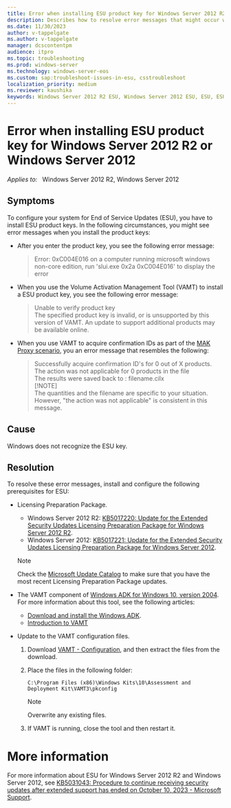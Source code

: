 ```yaml
---
title: Error when installing ESU product key for Windows Server 2012 R2 or Windows Server 2012
description: Describes how to resolve error messages that might occur when you install ESU product keys for Windows Server 2012 R2 or Windows Server 2012.
ms.date: 11/30/2023
author: v-tappelgate
ms.author: v-tappelgate
manager: dcscontentpm
audience: itpro
ms.topic: troubleshooting
ms.prod: windows-server
ms.technology: windows-server-eos
ms.custom: sap:troubleshoot-issues-in-esu, csstroubleshoot
localization_priority: medium
ms.reviewer: kaushika
keywords: Windows Server 2012 R2 ESU, Windows Server 2012 ESU, ESU, ESU product key
---
```


# Error when installing ESU product key for Windows Server 2012 R2 or Windows Server 2012

_Applies to:_ &nbsp; Windows Server 2012 R2, Windows Server 2012

## Symptoms

To configure your system for End of Service Updates (ESU), you have to install ESU product keys. In the following circumstances, you might see error messages when you install the product keys:

- After you enter the product key, you see the following error message:
  > Error: 0xC004E016 on a computer running microsoft windows non-core edition, run 'slui.exe 0x2a 0xC004E016' to display the error  
- When you use the Volume Activation Management Tool (VAMT) to install a ESU product key, you see the following error message:
  > Unable to verify product key  
  >The specified product key is invalid, or is unsupported by this version of VAMT. An update to support additional products may be available online.
- When you use VAMT to acquire confirmation IDs as part of the [MAK Proxy scenario](/windows/deployment/volume-activation/proxy-activation-vamt), you an error message that resembles the following:  
  > Successfully acquire confirmation ID's for 0 out of X products. The action was not applicable for 0 products in the file  
  > The results were saved back to : filename.cilx  
  > [!NOTE]  
  > The quantities and the filename are specific to your situation. However, "the action was not applicable" is consistent in this message.

## Cause

Windows does not recognize the ESU key.

## Resolution

To resolve these error messages, install and configure the following prerequisites for ESU:

- Licensing Preparation Package.
  - Windows Server 2012 R2: [KB5017220: Update for the Extended Security Updates Licensing Preparation Package for Windows Server 2012 R2](https://support.microsoft.com/help/5017220).  
  - Windows Server 2012: [KB5017221: Update for the Extended Security Updates Licensing Preparation Package for Windows Server 2012](https://support.microsoft.com/help/5017221).
  > [!NOTE]  
  > Check the [Microsoft Update Catalog](https://www.catalog.update.microsoft.com) to make sure that you have the most recent Licensing Preparation Package updates.  

- The VAMT component of [Windows ADK for Windows 10, version 2004](https://go.microsoft.com/fwlink/?linkid=2120254). For more information about this tool, see the following articles:
  - [Download and install the Windows ADK](windows-hardware/get-started/adk-install).
  - [Introduction to VAMT](/windows/deployment/volume-activation/introduction-vamt)

- Update to the VAMT configuration files.
  1. Download [VAMT - Configuration](https://www.microsoft.com/download/details.aspx?id=104503), and then extract the files from the download.
  1. Place the files in the following folder:  

      ```
      C:\Program Files (x86)\Windows Kits\10\Assessment and Deployment Kit\VAMT3\pkconfig
      ```

      > [!NOTE]  
      > Overwrite any existing files.
  1. If VAMT is running, close the tool and then restart it.

# More information

For more information about ESU for Windows Server 2012 R2 and Windows Server 2012, see [KB5031043: Procedure to continue receiving security updates after extended support has ended on October 10, 2023 - Microsoft Support](https://support.microsoft.com/topic/kb5031043-procedure-to-continue-receiving-security-updates-after-extended-support-has-ended-on-october-10-2023-c1a20132-e34c-402d-96ca-1e785ed51d45).
